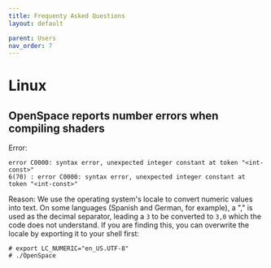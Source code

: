 ```yaml
---
title: Frequenty Asked Questions
layout: default

parent: Users
nav_order: 7
---
```


# Linux
## OpenSpace reports number errors when compiling shaders
Error:
```Error linking program object [LocalChunkedLodPatch Vertex]: 6(54) :
error C0000: syntax error, unexpected integer constant at token "<int-const>"
6(70) : error C0000: syntax error, unexpected integer constant at token "<int-const>"
```

Reason:  We use the operating system's locale to convert numeric values into text.  On some languages (Spanish and German, for example), a "," is used as the decimal separator, leading a `3` to be converted to `3,0` which the code does not understand.  If you are finding this, you can overwrite the locale by exporting it to your shell first:
```
# export LC_NUMERIC="en_US.UTF-8"
# ./OpenSpace
```
